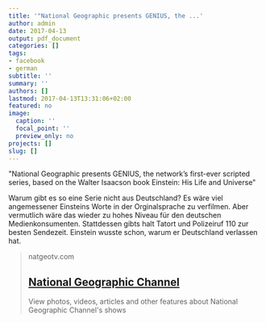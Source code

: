 ```yaml
---
title: '"National Geographic presents GENIUS, the ...'
author: admin
date: 2017-04-13
output: pdf_document
categories: []
tags:
- facebook
- german
subtitle: ''
summary: ''
authors: []
lastmod: 2017-04-13T13:31:06+02:00
featured: no
image:
  caption: ''
  focal_point: ''
  preview_only: no
projects: []
slug: []
---
```

"National Geographic presents GENIUS, the network’s first-ever scripted series, based on the Walter Isaacson book Einstein: His Life and Universe"

Warum gibt es so eine Serie nicht aus Deutschland? Es wäre viel angemessener Einsteins Worte in der Orginalsprache zu verfilmen. Aber vermutlich wäre das wieder zu hohes Niveau für den deutschen Medienkonsumenten. Stattdessen gibts halt Tatort und Polizeiruf 110 zur besten Sendezeit. Einstein wusste schon, warum er Deutschland verlassen hat.
> natgeotv.com
> ## [National Geographic Channel](http://channel.nationalgeographic.com/genius/)
>
>View photos, videos, articles and other features about National Geographic Channel's shows

